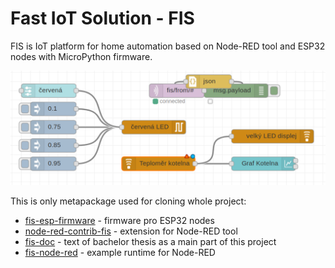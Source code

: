 # Fast IoT Solution - FIS
FIS is IoT platform for home automation based on Node-RED tool and ESP32 nodes with MicroPython firmware.

![basic FIS flow](https://github.com/thejoeejoee/fis/raw/master/title.png)

This is only metapackage used for cloning whole project:
* [fis-esp-firmware](https://github.com/thejoeejoee/fis-esp-firmware) - firmware pro ESP32 nodes
* [node-red-contrib-fis](https://github.com/thejoeejoee/node-red-contrib-fis) - extension for Node-RED tool
* [fis-doc](https://github.com/thejoeejoee/fis-doc) - text of bachelor thesis as a main part of this project
* [fis-node-red](https://github.com/thejoeejoee/fis-node-red) - example runtime for Node-RED
